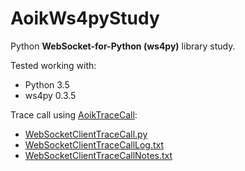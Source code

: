 # AoikWs4pyStudy
Python **WebSocket-for-Python (ws4py)** library study.

Tested working with:
- Python 3.5
- ws4py 0.3.5

Trace call using [AoikTraceCall](https://github.com/AoiKuiyuyou/AoikTraceCall):
- [WebSocketClientTraceCall.py](/src/WebSocketClientTraceCall.py)
- [WebSocketClientTraceCallLog.txt](/src/WebSocketClientTraceCallLog.txt?raw=True)
- [WebSocketClientTraceCallNotes.txt](/src/WebSocketClientTraceCallNotes.txt?raw=True)

